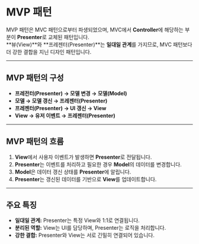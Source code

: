# MVP 패턴

MVP 패턴은 MVC 패턴으로부터 파생되었으며, MVC에서 **Controller**에 해당하는 부분이 **Presenter**로 교체된 패턴입니다.  
**뷰(View)**와 **프레젠터(Presenter)**는 **일대일 관계**를 가지므로, MVC 패턴보다 더 강한 결합을 지닌 디자인 패턴입니다.

---

## MVP 패턴의 구성

- **프레전터(Presenter) → 모델 변경 → 모델(Model)**
- **모델 → 모델 갱신 → 프레젠터(Presenter)**
- **프레젠터(Presenter) → UI 갱신 → View**
- **View → 유저 이벤트 → 프레젠터(Presenter)**

---

## MVP 패턴의 흐름

1. **View**에서 사용자 이벤트가 발생하면 **Presenter**로 전달됩니다.
2. **Presenter**는 이벤트를 처리하고 필요한 경우 **Model**의 데이터를 변경합니다.
3. **Model**은 데이터 갱신 상태를 **Presenter**에 알립니다.
4. **Presenter**는 갱신된 데이터를 기반으로 **View**를 업데이트합니다.

---

## 주요 특징
- **일대일 관계:** Presenter는 특정 View와 1:1로 연결됩니다.
- **분리된 역할:** View는 UI를 담당하며, Presenter는 로직을 처리합니다.
- **강한 결합:** Presenter와 View는 서로 긴밀히 연결되어 있습니다.
